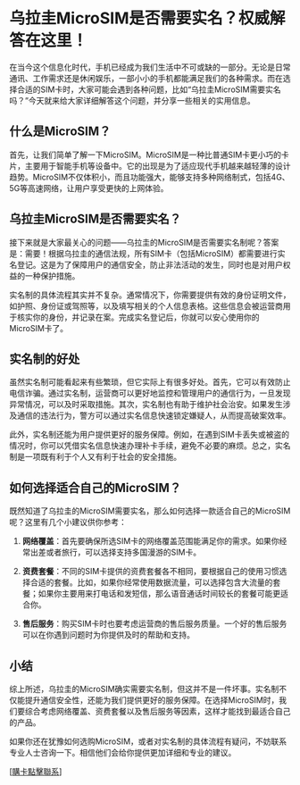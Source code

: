 # 乌拉圭MicroSIM是否需要实名？权威解答在这里！

在当今这个信息化时代，手机已经成为我们生活中不可或缺的一部分。无论是日常通讯、工作需求还是休闲娱乐，一部小小的手机都能满足我们的各种需求。而在选择合适的SIM卡时，大家可能会遇到各种问题，比如“乌拉圭MicroSIM需要实名吗？”今天就来给大家详细解答这个问题，并分享一些相关的实用信息。

## 什么是MicroSIM？

首先，让我们简单了解一下MicroSIM。MicroSIM是一种比普通SIM卡更小巧的卡片，主要用于智能手机等设备中。它的出现是为了适应现代手机越来越轻薄的设计趋势。MicroSIM不仅体积小，而且功能强大，能够支持多种网络制式，包括4G、5G等高速网络，让用户享受更快的上网体验。

## 乌拉圭MicroSIM是否需要实名？

接下来就是大家最关心的问题——乌拉圭的MicroSIM是否需要实名制呢？答案是：需要！根据乌拉圭的通信法规，所有SIM卡（包括MicroSIM）都需要进行实名登记。这是为了保障用户的通信安全，防止非法活动的发生，同时也是对用户权益的一种保护措施。

实名制的具体流程其实并不复杂。通常情况下，你需要提供有效的身份证明文件，如护照、身份证或驾照等，以及填写相关的个人信息表格。这些信息会被运营商用于核实你的身份，并记录在案。完成实名登记后，你就可以安心使用你的MicroSIM卡了。

## 实名制的好处

虽然实名制可能看起来有些繁琐，但它实际上有很多好处。首先，它可以有效防止电信诈骗。通过实名制，运营商可以更好地监控和管理用户的通信行为，一旦发现异常情况，可以及时采取措施。其次，实名制也有助于维护社会治安。如果发生涉及通信的违法行为，警方可以通过实名信息快速锁定嫌疑人，从而提高破案效率。

此外，实名制还能为用户提供更好的服务保障。例如，在遇到SIM卡丢失或被盗的情况时，你可以凭借实名信息快速办理补卡手续，避免不必要的麻烦。总之，实名制是一项既有利于个人又有利于社会的安全措施。

## 如何选择适合自己的MicroSIM？

既然知道了乌拉圭的MicroSIM需要实名，那么如何选择一款适合自己的MicroSIM呢？这里有几个小建议供你参考：

1. **网络覆盖**：首先要确保所选SIM卡的网络覆盖范围能满足你的需求。如果你经常出差或者旅行，可以选择支持多国漫游的SIM卡。

2. **资费套餐**：不同的SIM卡提供的资费套餐各不相同，要根据自己的使用习惯选择合适的套餐。比如，如果你经常使用数据流量，可以选择包含大流量的套餐；如果你主要用来打电话和发短信，那么语音通话时间较长的套餐可能更适合你。

3. **售后服务**：购买SIM卡时也要考虑运营商的售后服务质量。一个好的售后服务可以在你遇到问题时为你提供及时的帮助和支持。

## 小结

综上所述，乌拉圭的MicroSIM确实需要实名制，但这并不是一件坏事。实名制不仅能提升通信安全性，还能为我们提供更好的服务保障。在选择MicroSIM时，我们要综合考虑网络覆盖、资费套餐以及售后服务等因素，这样才能找到最适合自己的产品。

如果你还在犹豫如何选购MicroSIM，或者对实名制的具体流程有疑问，不妨联系专业人士咨询一下。相信他们会给你提供更加详细和专业的建议。

[[購卡點擊聯系](https://t.me/s/SXDXQF)]